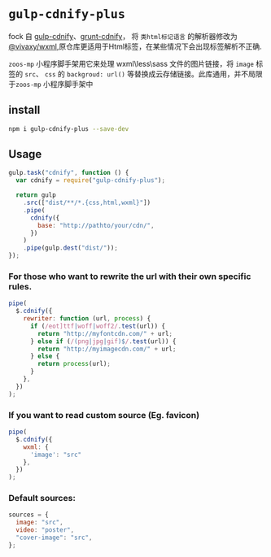 # `gulp-cdnify-plus`

fock 自 [gulp-cdnify](https://github.com/kaiqigong/gulp-cdnify)、[grunt-cdnify](https://github.com/callumlocke/grunt-cdnify)， 将 `类html标记语言` 的解析器修改为 [@vivaxy/wxml](https://github.com/vivaxy/wxml),原仓库更适用于Html标签，在某些情况下会出现标签解析不正确.

`zoos-mp` 小程序脚手架用它来处理 wxml\less\sass 文件的图片链接，将 `image` 标签的 `src`、 `css` 的 `backgroud: url()` 等替换成云存储链接。此库通用，并不局限于`zoos-mp` 小程序脚手架中

## install

```bash
npm i gulp-cdnify-plus --save-dev
```

## Usage

```javascript
gulp.task("cdnify", function () {
  var cdnify = require("gulp-cdnify-plus");

  return gulp
    .src(["dist/**/*.{css,html,wxml}"])
    .pipe(
      cdnify({
        base: "http://pathto/your/cdn/",
      })
    )
    .pipe(gulp.dest("dist/"));
});
```

### For those who want to rewrite the url with their own specific rules.

```javascript
pipe(
  $.cdnify({
    rewriter: function (url, process) {
      if (/eot]ttf|woff|woff2/.test(url)) {
        return "http://myfontcdn.com/" + url;
      } else if (/(png|jpg|gif)$/.test(url)) {
        return "http://myimagecdn.com/" + url;
      } else {
        return process(url);
      }
    },
  })
);
```

### If you want to read custom source (Eg. favicon)

```javascript
pipe(
  $.cdnify({
    wxml: {
      'image': "src"
    },
  })
);
```

### Default sources:

```javascript
sources = {
  image: "src",
  video: "poster",
  "cover-image": "src",
};
```
